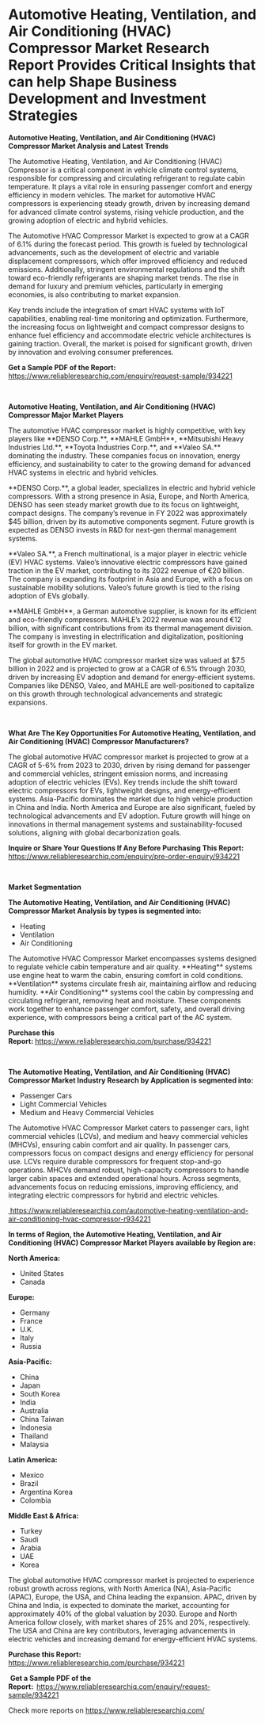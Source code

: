 <p><h1>Automotive Heating, Ventilation, and Air Conditioning (HVAC) Compressor Market Research Report Provides Critical Insights that can help Shape Business Development and Investment Strategies</h1></p><p><strong>Automotive Heating, Ventilation, and Air Conditioning (HVAC) Compressor Market Analysis and Latest Trends</strong></p>
<p><p>The Automotive Heating, Ventilation, and Air Conditioning (HVAC) Compressor is a critical component in vehicle climate control systems, responsible for compressing and circulating refrigerant to regulate cabin temperature. It plays a vital role in ensuring passenger comfort and energy efficiency in modern vehicles. The market for automotive HVAC compressors is experiencing steady growth, driven by increasing demand for advanced climate control systems, rising vehicle production, and the growing adoption of electric and hybrid vehicles.</p><p>The Automotive HVAC Compressor Market is expected to grow at a CAGR of 6.1% during the forecast period. This growth is fueled by technological advancements, such as the development of electric and variable displacement compressors, which offer improved efficiency and reduced emissions. Additionally, stringent environmental regulations and the shift toward eco-friendly refrigerants are shaping market trends. The rise in demand for luxury and premium vehicles, particularly in emerging economies, is also contributing to market expansion.</p><p>Key trends include the integration of smart HVAC systems with IoT capabilities, enabling real-time monitoring and optimization. Furthermore, the increasing focus on lightweight and compact compressor designs to enhance fuel efficiency and accommodate electric vehicle architectures is gaining traction. Overall, the market is poised for significant growth, driven by innovation and evolving consumer preferences.</p></p>
<p><strong>Get a Sample PDF of the Report:&nbsp;</strong> <a href="https://www.reliableresearchiq.com/enquiry/request-sample/934221?utm_campaign=1087&utm_medium=2&utm_source=Github&utm_content=ia&utm_term=23012025&utm_id=automotive-heating-ventilation-and-air-conditioning-hvac-compressor">https://www.reliableresearchiq.com/enquiry/request-sample/934221</a></p>
<p>&nbsp;</p>
<p><strong>Automotive Heating, Ventilation, and Air Conditioning (HVAC) Compressor Major Market Players</strong></p>
<p><p>The automotive HVAC compressor market is highly competitive, with key players like **DENSO Corp.**, **MAHLE GmbH**, **Mitsubishi Heavy Industries Ltd.**, **Toyota Industries Corp.**, and **Valeo SA.** dominating the industry. These companies focus on innovation, energy efficiency, and sustainability to cater to the growing demand for advanced HVAC systems in electric and hybrid vehicles.</p><p>**DENSO Corp.**, a global leader, specializes in electric and hybrid vehicle compressors. With a strong presence in Asia, Europe, and North America, DENSO has seen steady market growth due to its focus on lightweight, compact designs. The company’s revenue in FY 2022 was approximately $45 billion, driven by its automotive components segment. Future growth is expected as DENSO invests in R&D for next-gen thermal management systems.</p><p>**Valeo SA.**, a French multinational, is a major player in electric vehicle (EV) HVAC systems. Valeo’s innovative electric compressors have gained traction in the EV market, contributing to its 2022 revenue of €20 billion. The company is expanding its footprint in Asia and Europe, with a focus on sustainable mobility solutions. Valeo’s future growth is tied to the rising adoption of EVs globally.</p><p>**MAHLE GmbH**, a German automotive supplier, is known for its efficient and eco-friendly compressors. MAHLE’s 2022 revenue was around €12 billion, with significant contributions from its thermal management division. The company is investing in electrification and digitalization, positioning itself for growth in the EV market.</p><p>The global automotive HVAC compressor market size was valued at $7.5 billion in 2022 and is projected to grow at a CAGR of 6.5% through 2030, driven by increasing EV adoption and demand for energy-efficient systems. Companies like DENSO, Valeo, and MAHLE are well-positioned to capitalize on this growth through technological advancements and strategic expansions.</p></p>
<p>&nbsp;</p>
<p><strong>What Are The Key Opportunities For Automotive Heating, Ventilation, and Air Conditioning (HVAC) Compressor Manufacturers?</strong></p>
<p><p>The global automotive HVAC compressor market is projected to grow at a CAGR of 5-6% from 2023 to 2030, driven by rising demand for passenger and commercial vehicles, stringent emission norms, and increasing adoption of electric vehicles (EVs). Key trends include the shift toward electric compressors for EVs, lightweight designs, and energy-efficient systems. Asia-Pacific dominates the market due to high vehicle production in China and India. North America and Europe are also significant, fueled by technological advancements and EV adoption. Future growth will hinge on innovations in thermal management systems and sustainability-focused solutions, aligning with global decarbonization goals.</p></p>
<p><strong>Inquire or Share Your Questions If Any Before Purchasing This Report:</strong> <a href="https://www.reliableresearchiq.com/enquiry/pre-order-enquiry/934221?utm_campaign=1087&utm_medium=2&utm_source=Github&utm_content=ia&utm_term=23012025&utm_id=automotive-heating-ventilation-and-air-conditioning-hvac-compressor">https://www.reliableresearchiq.com/enquiry/pre-order-enquiry/934221</a></p>
<p>&nbsp;</p>
<p><strong>Market Segmentation</strong></p>
<p><strong>The Automotive Heating, Ventilation, and Air Conditioning (HVAC) Compressor Market Analysis by types is segmented into:</strong></p>
<p><ul><li>Heating</li><li>Ventilation</li><li>Air Conditioning</li></ul></p>
<p><p>The Automotive HVAC Compressor Market encompasses systems designed to regulate vehicle cabin temperature and air quality. **Heating** systems use engine heat to warm the cabin, ensuring comfort in cold conditions. **Ventilation** systems circulate fresh air, maintaining airflow and reducing humidity. **Air Conditioning** systems cool the cabin by compressing and circulating refrigerant, removing heat and moisture. These components work together to enhance passenger comfort, safety, and overall driving experience, with compressors being a critical part of the AC system.</p></p>
<p><strong>Purchase this Report:&nbsp;</strong><a href="https://www.reliableresearchiq.com/purchase/934221?utm_campaign=1087&utm_medium=2&utm_source=Github&utm_content=ia&utm_term=23012025&utm_id=automotive-heating-ventilation-and-air-conditioning-hvac-compressor">https://www.reliableresearchiq.com/purchase/934221</a></p>
<p>&nbsp;</p>
<p><strong>The Automotive Heating, Ventilation, and Air Conditioning (HVAC) Compressor Market Industry Research by Application is segmented into:</strong></p>
<p><ul><li>Passenger Cars</li><li>Light Commercial Vehicles</li><li>Medium and Heavy Commercial Vehicles</li></ul></p>
<p><p>The Automotive HVAC Compressor Market caters to passenger cars, light commercial vehicles (LCVs), and medium and heavy commercial vehicles (MHCVs), ensuring cabin comfort and air quality. In passenger cars, compressors focus on compact designs and energy efficiency for personal use. LCVs require durable compressors for frequent stop-and-go operations. MHCVs demand robust, high-capacity compressors to handle larger cabin spaces and extended operational hours. Across segments, advancements focus on reducing emissions, improving efficiency, and integrating electric compressors for hybrid and electric vehicles.</p></p>
<p><a href="https://www.reliableresearchiq.com/automotive-heating-ventilation-and-air-conditioning-hvac-compressor-r934221?utm_campaign=1087&utm_medium=2&utm_source=Github&utm_content=ia&utm_term=23012025&utm_id=automotive-heating-ventilation-and-air-conditioning-hvac-compressor">&nbsp;https://www.reliableresearchiq.com/automotive-heating-ventilation-and-air-conditioning-hvac-compressor-r934221</a></p>
<p><strong>In terms of Region, the Automotive Heating, Ventilation, and Air Conditioning (HVAC) Compressor Market Players available by Region are:</strong></p>
<p>
    <p> <strong> North America: </strong>
        <ul>
            <li>United States</li>
            <li>Canada</li>
        </ul>
        </p> 
    <p> <strong> Europe: </strong>
        <ul>
            <li>Germany</li>
            <li>France</li>
            <li>U.K.</li>
            <li>Italy</li>
            <li>Russia</li>
        </ul>
        </p> 
    <p> <strong> Asia-Pacific: </strong>
        <ul>
            <li>China</li>
            <li>Japan</li>
            <li>South Korea</li>
            <li>India</li>
            <li>Australia</li>
            <li>China Taiwan</li>
            <li>Indonesia</li>
            <li>Thailand</li>
            <li>Malaysia</li>
        </ul>
        </p> 
    <p> <strong> Latin America: </strong>
        <ul>
            <li>Mexico</li>
            <li>Brazil</li>
            <li>Argentina Korea</li>
            <li>Colombia</li>
        </ul>
        </p> 
    <p> <strong> Middle East & Africa: </strong>
        <ul>
            <li>Turkey</li>
            <li>Saudi</li>
            <li>Arabia</li>
            <li>UAE</li>
            <li>Korea</li>
        </ul>
    </p>
    </p>
<p><p>The global automotive HVAC compressor market is projected to experience robust growth across regions, with North America (NA), Asia-Pacific (APAC), Europe, the USA, and China leading the expansion. APAC, driven by China and India, is expected to dominate the market, accounting for approximately 40% of the global valuation by 2030. Europe and North America follow closely, with market shares of 25% and 20%, respectively. The USA and China are key contributors, leveraging advancements in electric vehicles and increasing demand for energy-efficient HVAC systems.</p></p>
<p><strong>Purchase this Report: </strong><a href="https://www.reliableresearchiq.com/purchase/934221?utm_campaign=1087&utm_medium=2&utm_source=Github&utm_content=ia&utm_term=23012025&utm_id=automotive-heating-ventilation-and-air-conditioning-hvac-compressor">https://www.reliableresearchiq.com/purchase/934221</a></p>
<p>&nbsp;<strong>Get a Sample PDF of the Report:&nbsp;&nbsp;</strong><a href="https://www.reliableresearchiq.com/enquiry/request-sample/934221?utm_campaign=1087&utm_medium=2&utm_source=Github&utm_content=ia&utm_term=23012025&utm_id=automotive-heating-ventilation-and-air-conditioning-hvac-compressor">https://www.reliableresearchiq.com/enquiry/request-sample/934221</a></p>
<p><strong></strong></p>
<p>Check more reports on <a href="https://www.reliableresearchiq.com/?utm_campaign=1087&utm_medium=2&utm_source=Github&utm_content=ia&utm_term=23012025&utm_id=automotive-heating-ventilation-and-air-conditioning-hvac-compressor">https://www.reliableresearchiq.com/</a></p>